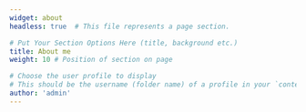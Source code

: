 ```yaml
---
widget: about
headless: true  # This file represents a page section.

# Put Your Section Options Here (title, background etc.)
title: About me
weight: 10 # Position of section on page

# Choose the user profile to display
# This should be the username (folder name) of a profile in your `content/authors/` folder.
author: 'admin'
---
```

